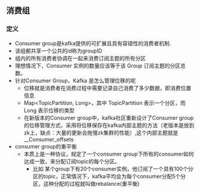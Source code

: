 ## 消费组
### 定义
* Consumer group是kafka提供的可扩展且具有容错性的消费者机制.
* 该组都共享一个公共的id称为groupID
* 组内的所有消费者协调在一起来消费订阅主题的所有分区
* 理想情况下，Consumer 实例的数量应该等于该 Group 订阅主题的分区总数。
* 针对Consumer Group，Kafka 是怎么管理位移的呢
  * 位移就是消费者在消费过程中需要记录自己消费了多少数据，即消费位置信息
  * Map<TopicPartition, Long>，其中 TopicPartition 表示一个分区，而 Long 表示位移的类型
  * 在新版本的Consumer group中，kafka社区重新设计了Consumer group的位移管理方式，采用将位移保存在kafka内部主题的方法（老版本是放到zk上，缺点：大量的更新会拖慢zk集群的性能）,这个内部主题就是__Consumer_offsets
* consumer group的重平衡
  * 本质上是一种协议，规定了一个consumer group下所有的consumer如何达成一致，来分配订阅topic的每个分区。
    * 比如 某个group下有20个consumer实例，他订阅了一个具有100个分区的topic，正常情况下，kafka平均会为每个consumer分配5个分区，这种分配的过程就叫做rebalance(重平衡)
